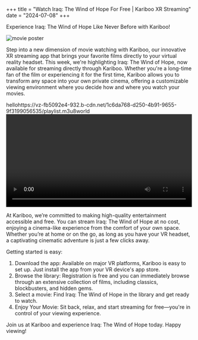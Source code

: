 +++
title = "Watch Iraq: The Wind of Hope For Free | Kariboo XR Streaming"
date = "2024-07-08"
+++
<script src="https://cdn.jsdelivr.net/npm/hls.js@latest"></script>

Experience Iraq: The Wind of Hope Like Never Before with Kariboo!

<img src="https://filmhub-poster-server.b-cdn.net/0000-1959_iraq_the_wind_of_hope_16x9.jpg" alt="movie poster" loading="lazy">

Step into a new dimension of movie watching with Kariboo, our innovative XR streaming app that brings your favorite films directly to your virtual reality headset. This week, we're highlighting Iraq: The Wind of Hope, now available for streaming directly through Kariboo. Whether you're a long-time fan of the film or experiencing it for the first time, Kariboo allows you to transform any space into your own private cinema, offering a customizable viewing environment where you decide how and where you watch your movies.

hellohttps://vz-fb5092e4-932.b-cdn.net/1c6da768-d250-4b91-9655-9f3199056535/playlist.m3u8world
<video id="video" width="100%" controls></video>

At Kariboo, we’re committed to making high-quality entertainment accessible and free. You can stream Iraq: The Wind of Hope at no cost, enjoying a cinema-like experience from the comfort of your own space. Whether you’re at home or on the go, as long as you have your VR headset, a captivating cinematic adventure is just a few clicks away.

Getting started is easy:

1. Download the app: Available on major VR platforms, Kariboo is easy to set up. Just install the app from your VR device's app store.
2. Browse the library: Registration is free and you can immediately browse through an extensive collection of films, including classics, blockbusters, and hidden gems.
3. Select a movie: Find Iraq: The Wind of Hope in the library and get ready to watch.
4. Enjoy Your Movie: Sit back, relax, and start streaming for free—you're in control of your viewing experience.

Join us at Kariboo and experience Iraq: The Wind of Hope today. Happy viewing!

  
<script>
  var video = document.getElementById('video');
  if(Hls.isSupported()) {
    var hls = new Hls();
    hls.loadSource('https://vz-fb5092e4-932.b-cdn.net/1c6da768-d250-4b91-9655-9f3199056535/playlist.m3u8');
    hls.attachMedia(video);
    hls.on(Hls.Events.MANIFEST_PARSED,function() {
      video.play();
  });
 }
 // hls.js is not supported on platforms that do not have Media Source Extensions (MSE) enabled.
 // When the browser has built-in HLS support (check using `canPlayType`), we can provide an HLS manifest (i.e. .m3u8 URL) directly to the video element throught the `src` property.
 // This is using the built-in support of the plain video element, without using hls.js.
  else if (video.canPlayType('application/vnd.apple.mpegurl')) {
    video.src = 'https://vz-fb5092e4-932.b-cdn.net/1c6da768-d250-4b91-9655-9f3199056535/playlist.m3u8';
    video.addEventListener('canplay',function() {
      video.play();
    });
  }
</script>
